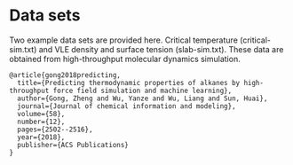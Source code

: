 # Data sets
Two example data sets are provided here. Critical temperature (critical-sim.txt) 
and VLE density and surface tension (slab-sim.txt). These data are obtained
from high-throughput molecular dynamics simulation.

```
@article{gong2018predicting,
  title={Predicting thermodynamic properties of alkanes by high-throughput force field simulation and machine learning},
  author={Gong, Zheng and Wu, Yanze and Wu, Liang and Sun, Huai},
  journal={Journal of chemical information and modeling},
  volume={58},
  number={12},
  pages={2502--2516},
  year={2018},
  publisher={ACS Publications}
}
```